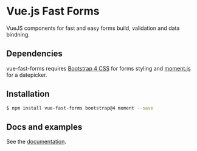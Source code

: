 # Vue.js Fast Forms
VueJS components for fast and easy forms build, validation and data bindning.

## Dependencies
vue-fast-forms requires [Bootstrap 4 CSS](https://getbootstrap.com/) for forms styling and [moment.js](https://momentjs.com/) for a datepicker.

## Installation
```bash
$ npm install vue-fast-forms bootstrap@4 moment --save
```

## Docs and examples
See the [documentation](http://vue-fast-forms.hovesyan.pro/).

